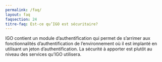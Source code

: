```yaml
---
permalink: /faq/
layout: faq
faqsection: 24
titre-faq: Est-ce qu’IGO est sécuritaire?
---
```


IGO contient un module d’authentification qui permet de s’arrimer aux fonctionnalités d’authentification de l’environnement où il est implanté en utilisant un jeton d’authentification. La sécurité à apporter est plutôt au niveau des services qu’IGO utilisera.
